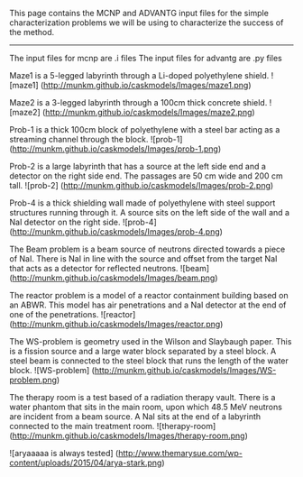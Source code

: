 This page contains the MCNP and ADVANTG input files for the simple characterization problems we will be using to characterize the success of the method.  
***
The input files for mcnp are .i files
The input files for advantg are .py files

Maze1 is a 5-legged labyrinth through a Li-doped polyethylene shield. 
![maze1]
(http://munkm.github.io/caskmodels/Images/maze1.png)

Maze2 is a 3-legged labyrinth through a 100cm thick concrete shield.
![maze2]
(http://munkm.github.io/caskmodels/Images/maze2.png)

Prob-1 is a thick 100cm block of polyethylene with a steel bar acting as a streaming channel through the block. 
![prob-1]
(http://munkm.github.io/caskmodels/Images/prob-1.png)

Prob-2 is a large labyrinth that has a source at the left side end and a detector on the right side end. The passages are 50 cm wide and 200 cm tall.
![prob-2]
(http://munkm.github.io/caskmodels/Images/prob-2.png)

Prob-4 is a thick shielding wall made of polyethylene with steel support structures running through it. A source sits on the left side of the wall and a NaI detector on the right side.
![prob-4]
(http://munkm.github.io/caskmodels/Images/prob-4.png)

The Beam problem is a beam source of neutrons directed towards a piece of NaI. There is NaI in line with the source and offset from the target NaI that acts as a detector for reflected neutrons.
![beam]
(http://munkm.github.io/caskmodels/Images/beam.png)

The reactor problem is a model of a reactor containment building based on an ABWR. This model has air penetrations and a NaI detector at the end of one of the penetrations.
![reactor]
(http://munkm.github.io/caskmodels/Images/reactor.png)

The WS-problem is geometry used in the Wilson and Slaybaugh paper. This is a fission source and a large water block separated by a steel block. A steel beam is connected to the steel block that runs the length of the water block.
![WS-problem]
(http://munkm.github.io/caskmodels/Images/WS-problem.png)

The therapy room is a test based of a radiation therapy vault. There is a water phantom that sits in the main room, upon which 48.5 MeV neutrons are incident from a beam source. A NaI sits at the end of a labyrinth connected to the main treatment room.
![therapy-room]
(http://munkm.github.io/caskmodels/Images/therapy-room.png)

![aryaaaaa is always tested]
(http://www.themarysue.com/wp-content/uploads/2015/04/arya-stark.png)
 
